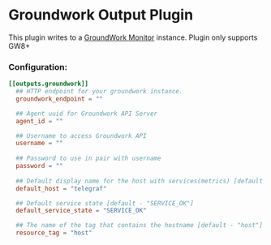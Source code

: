 # Groundwork Output Plugin

This plugin writes to a [GroundWork Monitor][1] instance. Plugin only supports GW8+

[1]: https://www.gwos.com/product/groundwork-monitor/

### Configuration:

```toml
[[outputs.groundwork]]
  ## HTTP endpoint for your groundwork instance.
  groundwork_endpoint = ""

  ## Agent uuid for Groundwork API Server
  agent_id = ""

  ## Username to access Groundwork API
  username = ""
  
  ## Password to use in pair with username
  password = ""
  
  ## Default display name for the host with services(metrics) [default - "telegraf"]
  default_host = "telegraf"

  ## Default service state [default - "SERVICE_OK"]
  default_service_state = "SERVICE_OK"

  ## The name of the tag that contains the hostname [default - "host"]
  resource_tag = "host"
```
